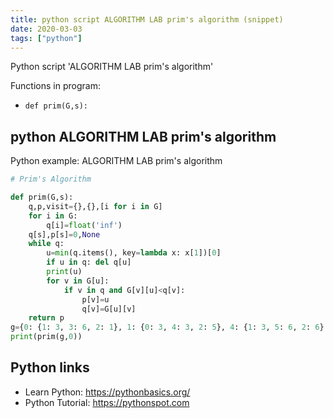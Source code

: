 ```yaml
---
title: python script ALGORITHM LAB prim's algorithm (snippet)
date: 2020-03-03
tags: ["python"]
---
```

Python script 'ALGORITHM LAB prim's algorithm'

Functions in program: 
* `def prim(G,s):`

## python ALGORITHM LAB prim's algorithm

Python example: ALGORITHM LAB prim's algorithm

```python
# Prim's Algorithm

def prim(G,s):
    q,p,visit={},{},[i for i in G]
    for i in G:
        q[i]=float('inf')
    q[s],p[s]=0,None
    while q:
        u=min(q.items(), key=lambda x: x[1])[0]
        if u in q: del q[u]
        print(u)
        for v in G[u]:
            if v in q and G[v][u]<q[v]:
                p[v]=u
                q[v]=G[u][v]
    return p
g={0: {1: 3, 3: 6, 2: 1}, 1: {0: 3, 4: 3, 2: 5}, 4: {1: 3, 5: 6, 2: 6}, 5: {4: 6, 3: 2, 2: 4}, 3: {5: 2, 0: 6, 2: 5}, 2: {0: 1, 1: 5, 4: 6, 5: 4, 3: 5}}
print(prim(g,0))


```

## Python links

- Learn Python: https://pythonbasics.org/
- Python Tutorial: https://pythonspot.com
